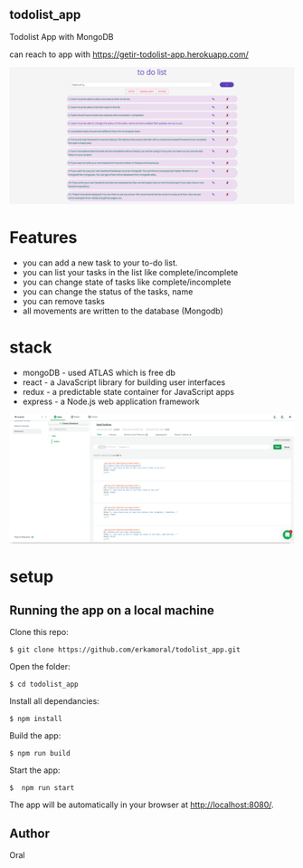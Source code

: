 ## todolist_app

Todolist App with MongoDB 

can reach to app  with https://getir-todolist-app.herokuapp.com/

![plot](https://github.com/erkamoral/todolist_app/blob/dev/img/todolist.png?raw=true "Title")

# Features

- you can add a new task to your to-do list.
- you can list your tasks in the list like complete/incomplete
- you can change state of tasks like complete/incomplete
- you can change the status of the tasks, name
- you can remove tasks
- all movements are written to the database (Mongodb)


# stack

- mongoDB - used ATLAS which is free db
- react - a JavaScript library for building user interfaces
- redux - a predictable state container for JavaScript apps
- express - a Node.js web application framework

![plot](https://github.com/erkamoral/todolist_app/blob/dev/img/mongodb.png?raw=true "Title")


# setup


## Running the app on a local machine

Clone this repo:

```
$ git clone https://github.com/erkamoral/todolist_app.git
```

Open the folder:

```
$ cd todolist_app
```

Install all dependancies:

```
$ npm install
```

Build the app:

```
$ npm run build
```

Start the app:

```
$  npm run start
```

The app will be automatically in your browser at <http://localhost:8080/>.

## Author

Oral
